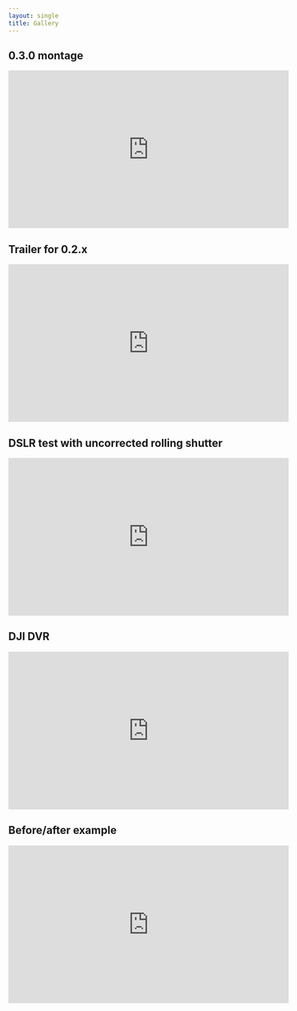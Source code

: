 ```yaml
---
layout: single
title: Gallery
---
```


## 0.3.0 montage
<iframe width="560" height="315" src="https://www.youtube.com/embed/ZX5S711nMKM" frameborder="0" allow="accelerometer; autoplay; clipboard-write; encrypted-media; gyroscope; picture-in-picture" allowfullscreen></iframe>


## Trailer for 0.2.x
<iframe width="560" height="315" src="https://www.youtube.com/embed/xkVtbYQnH04" frameborder="0" allow="accelerometer; autoplay; clipboard-write; encrypted-media; gyroscope; picture-in-picture" allowfullscreen></iframe>

## DSLR test with uncorrected rolling shutter
<iframe width="560" height="315" src="https://www.youtube.com/embed/UvudjtjpxPo" frameborder="0" allow="accelerometer; autoplay; clipboard-write; encrypted-media; gyroscope; picture-in-picture" allowfullscreen></iframe>

## DJI DVR
<iframe width="560" height="315" src="https://www.youtube.com/embed/4PnDtgZxgew" frameborder="0" allow="accelerometer; autoplay; clipboard-write; encrypted-media; gyroscope; picture-in-picture" allowfullscreen></iframe>

## Before/after example
<iframe width="560" height="315" src="https://www.youtube.com/embed/5PkTHkl2GsI" frameborder="0" allow="accelerometer; autoplay; clipboard-write; encrypted-media; gyroscope; picture-in-picture" allowfullscreen></iframe>